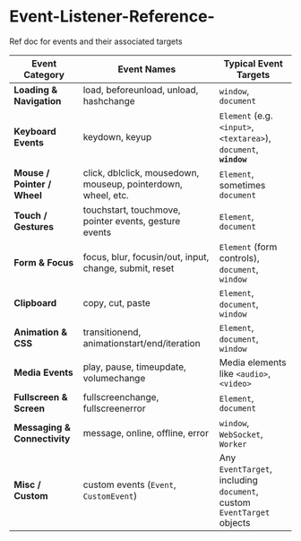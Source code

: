 # Event-Listener-Reference-
Ref doc for events and their associated targets

| Event Category               | Event Names                                  | Typical Event Targets                                                   |
|-----------------------------|----------------------------------------------|-------------------------------------------------------------------------|
| **Loading & Navigation**    | load, beforeunload, unload, hashchange       | `window`, `document`                                                   |
| **Keyboard Events**         | keydown, keyup                                | `Element` (e.g. `<input>`, `<textarea>`), `document`, **`window`**     |
| **Mouse / Pointer / Wheel** | click, dblclick, mousedown, mouseup, pointerdown, wheel, etc. | `Element`, sometimes `document`                                        |
| **Touch / Gestures**        | touchstart, touchmove, pointer events, gesture events | `Element`, `document`                                                 |
| **Form & Focus**            | focus, blur, focusin/out, input, change, submit, reset | `Element` (form controls), `document`, `window`                     |
| **Clipboard**               | copy, cut, paste                              | `Element`, `document`, `window`                                        |
| **Animation & CSS**         | transitionend, animationstart/end/iteration   | `Element`, `document`, `window`                                        |
| **Media Events**            | play, pause, timeupdate, volumechange         | Media elements like `<audio>`, `<video>`                               |
| **Fullscreen & Screen**     | fullscreenchange, fullscreenerror             | `Element`, `document`                                                  |
| **Messaging & Connectivity**| message, online, offline, error               | `window`, `WebSocket`, `Worker`                                       |
| **Misc / Custom**           | custom events (`Event`, `CustomEvent`)       | Any `EventTarget`, including `document`, custom `EventTarget` objects |

